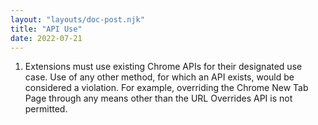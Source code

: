```yaml
---
layout: "layouts/doc-post.njk"
title: "API Use"
date: 2022-07-21
---
```


1. Extensions must use existing Chrome APIs for their designated use case. Use of any other method, for which an API exists, would be considered a violation. For example, overriding the Chrome New Tab Page through any means other than the URL Overrides API is not permitted.
